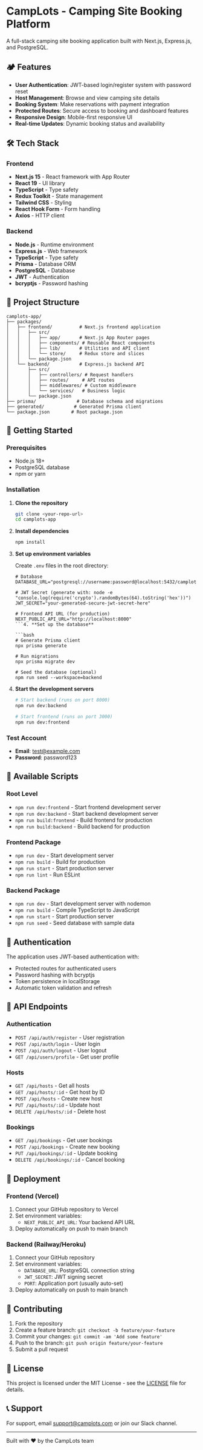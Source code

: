 # CampLots - Camping Site Booking Platform

A full-stack camping site booking application built with Next.js, Express.js, and PostgreSQL.

## 🏕️ Features

- **User Authentication**: JWT-based login/register system with password reset
- **Host Management**: Browse and view camping site details
- **Booking System**: Make reservations with payment integration
- **Protected Routes**: Secure access to booking and dashboard features
- **Responsive Design**: Mobile-first responsive UI
- **Real-time Updates**: Dynamic booking status and availability

## 🛠️ Tech Stack

### Frontend

- **Next.js 15** - React framework with App Router
- **React 19** - UI library
- **TypeScript** - Type safety
- **Redux Toolkit** - State management
- **Tailwind CSS** - Styling
- **React Hook Form** - Form handling
- **Axios** - HTTP client

### Backend

- **Node.js** - Runtime environment
- **Express.js** - Web framework
- **TypeScript** - Type safety
- **Prisma** - Database ORM
- **PostgreSQL** - Database
- **JWT** - Authentication
- **bcryptjs** - Password hashing

## 📁 Project Structure

```
camplots-app/
├── packages/
│   ├── frontend/          # Next.js frontend application
│   │   ├── src/
│   │   │   ├── app/       # Next.js App Router pages
│   │   │   ├── components/ # Reusable React components
│   │   │   ├── lib/       # Utilities and API client
│   │   │   └── store/     # Redux store and slices
│   │   └── package.json
│   └── backend/           # Express.js backend API
│       ├── src/
│       │   ├── controllers/ # Request handlers
│       │   ├── routes/     # API routes
│       │   ├── middlewares/ # Custom middleware
│       │   └── services/   # Business logic
│       └── package.json
├── prisma/               # Database schema and migrations
├── generated/           # Generated Prisma client
└── package.json        # Root package.json
```

## 🚀 Getting Started

### Prerequisites

- Node.js 18+
- PostgreSQL database
- npm or yarn

### Installation

1. **Clone the repository**

   ```bash
   git clone <your-repo-url>
   cd camplots-app
   ```

2. **Install dependencies**

   ```bash
   npm install
   ```

3. **Set up environment variables**

   Create `.env` files in the root directory:

   ```env
   # Database
   DATABASE_URL="postgresql://username:password@localhost:5432/camplots"
   
   # JWT Secret (generate with: node -e "console.log(require('crypto').randomBytes(64).toString('hex'))")
   JWT_SECRET="your-generated-secure-jwt-secret-here"
   
   # Frontend API URL (for production)
   NEXT_PUBLIC_API_URL="http://localhost:8000"
   ```4. **Set up the database**

   ```bash
   # Generate Prisma client
   npx prisma generate

   # Run migrations
   npx prisma migrate dev

   # Seed the database (optional)
   npm run seed --workspace=backend
   ```

5. **Start the development servers**

   ```bash
   # Start backend (runs on port 8000)
   npm run dev:backend

   # Start frontend (runs on port 3000)
   npm run dev:frontend
   ```

### Test Account

- **Email**: test@example.com
- **Password**: password123

## 📝 Available Scripts

### Root Level

- `npm run dev:frontend` - Start frontend development server
- `npm run dev:backend` - Start backend development server
- `npm run build:frontend` - Build frontend for production
- `npm run build:backend` - Build backend for production

### Frontend Package

- `npm run dev` - Start development server
- `npm run build` - Build for production
- `npm run start` - Start production server
- `npm run lint` - Run ESLint

### Backend Package

- `npm run dev` - Start development server with nodemon
- `npm run build` - Compile TypeScript to JavaScript
- `npm run start` - Start production server
- `npm run seed` - Seed database with sample data

## 🔐 Authentication

The application uses JWT-based authentication with:

- Protected routes for authenticated users
- Password hashing with bcryptjs
- Token persistence in localStorage
- Automatic token validation and refresh

## 🎯 API Endpoints

### Authentication

- `POST /api/auth/register` - User registration
- `POST /api/auth/login` - User login
- `POST /api/auth/logout` - User logout
- `GET /api/users/profile` - Get user profile

### Hosts

- `GET /api/hosts` - Get all hosts
- `GET /api/hosts/:id` - Get host by ID
- `POST /api/hosts` - Create new host
- `PUT /api/hosts/:id` - Update host
- `DELETE /api/hosts/:id` - Delete host

### Bookings

- `GET /api/bookings` - Get user bookings
- `POST /api/bookings` - Create new booking
- `PUT /api/bookings/:id` - Update booking
- `DELETE /api/bookings/:id` - Cancel booking

## 🚀 Deployment

### Frontend (Vercel)

1. Connect your GitHub repository to Vercel
2. Set environment variables:
   - `NEXT_PUBLIC_API_URL`: Your backend API URL
3. Deploy automatically on push to main branch

### Backend (Railway/Heroku)

1. Connect your GitHub repository
2. Set environment variables:
   - `DATABASE_URL`: PostgreSQL connection string
   - `JWT_SECRET`: JWT signing secret
   - `PORT`: Application port (usually auto-set)
3. Deploy automatically on push to main branch

## 🤝 Contributing

1. Fork the repository
2. Create a feature branch: `git checkout -b feature/your-feature`
3. Commit your changes: `git commit -am 'Add some feature'`
4. Push to the branch: `git push origin feature/your-feature`
5. Submit a pull request

## 📄 License

This project is licensed under the MIT License - see the [LICENSE](LICENSE) file for details.

## 📞 Support

For support, email support@camplots.com or join our Slack channel.

---

Built with ❤️ by the CampLots team
